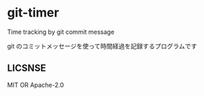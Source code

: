 # git-timer

Time tracking by git commit message

git のコミットメッセージを使って時間経過を記録するプログラムです


## LICSNSE

MIT OR Apache-2.0
